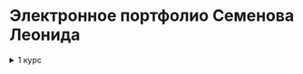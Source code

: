 # Электронное портфолио Семенова Леонида
<details>
  <summary>1 курс</summary>
  <br>
  <ul>
    <li><a href="https://github.com/FormedFlow/FormedFlow.github.io/tree/main/1%20%D0%BA%D1%83%D1%80%D1%81/%D0%90%D0%BB%D0%B3%D0%BE%D1%80%D0%B8%D1%82%D0%BC%D1%8B%20%D0%B8%20%D0%B0%D0%BD%D0%B0%D0%BB%D0%B8%D0%B7%20%D1%81%D0%BB%D0%BE%D0%B6%D0%BD%D0%BE%D1%81%D1%82%D0%B8">Алгоритмы и анализ сложности</a></li>

    <li><a href="https://github.com/FormedFlow/FormedFlow.github.io/tree/main/1%20%D0%BA%D1%83%D1%80%D1%81/%D0%98%D0%A2%20%D0%B2%20%D0%BC%D0%B0%D1%82%D0%B5%D0%BC%D0%B0%D1%82%D0%B8%D0%BA%D0%B5">Информационные технологии в математике</a></li>
  
    <li><a href="https://github.com/FormedFlow/FormedFlow.github.io/tree/main/1%20%D0%BA%D1%83%D1%80%D1%81/%D0%98%D0%A2%20%D0%B2%20%D1%84%D0%B8%D0%B7%D0%B8%D0%BA%D0%B5">Информационные технологии в физике</a></li>
  
    <li><a href="https://github.com/FormedFlow/FormedFlow.github.io/tree/main/1%20%D0%BA%D1%83%D1%80%D1%81/%D0%98%D0%BD%D1%84%D0%BE%D1%80%D0%BC%D0%B0%D1%82%D0%B8%D0%BA%D0%B0">Информатика</a></li>
  
    <li><a href="https://github.com/FormedFlow/FormedFlow.github.io/tree/main/1%20%D0%BA%D1%83%D1%80%D1%81/%D0%98%D0%BD%D1%84%D0%BE%D1%80%D0%BC%D0%B0%D1%86%D0%B8%D0%BE%D0%BD%D0%BD%D1%8B%D0%B5%20%D1%82%D0%B5%D1%85%D0%BD%D0%BE%D0%BB%D0%BE%D0%B3%D0%B8%D0%B8">Информационные технологии</a></li>
  
    <li><a href="https://github.com/FormedFlow/FormedFlow.github.io/tree/main/1%20%D0%BA%D1%83%D1%80%D1%81/%D0%9F%D1%80%D0%BE%D0%B3%D1%80%D0%B0%D0%BC%D0%BC%D0%B8%D1%80%D0%BE%D0%B2%D0%B0%D0%BD%D0%B8%D0%B5">Программирование</a></li>
  </ul>
</details>



